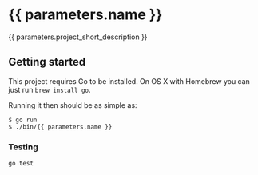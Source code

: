 # {{ parameters.name }}

{{ parameters.project_short_description }}

## Getting started

This project requires Go to be installed. On OS X with Homebrew you can just run `brew install go`.

Running it then should be as simple as:

```console
$ go run 
$ ./bin/{{ parameters.name }}
```

### Testing

`go test`
